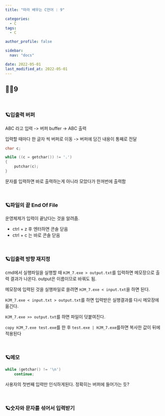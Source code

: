 ```yaml
---
title: "따라 배우는 C언어 : 9"

categories:
  - C
tags:
  - C

author_profile: false

sidebar:
  nav: "docs"

date: 2022-05-01
last_modified_at: 2022-05-01
---
```


## 🙇‍♀️9

<br>

### 🪐입출력 버퍼

ABC 라고 입력 -> 버퍼 buffer -> ABC 출력

입력할 때마다 한 글자 씩 버퍼로 이동 -> 버퍼에 담긴 내용이 통째로 전달

```c
char c;

while ((c = getchar()) != '.')
{
	putchar(c);
}
```
문자를 입력하면 바로 출력하는게 아니라 모았다가 한꺼번에 출력함

<br>

### 🪐파일의 끝 End Of File

운영체제가 입력이 끝났다는 것을 알려줌. 

* ctrl + z 후 엔터하면 콘솔 닫음
* ctrl + c 는 바로 콘솔 닫음

<br>

### 🪐입출력 방향 재지정

cmd에서 실행파일을 실행할 때 `HJM_7.exe > output.txt`를 입력하면 메모장으로 출력 결과가 나온다. output은 이름이므로 바꿔도 됨.

메모장에 입력된 것을 실행파일로 쓸려면 `HJM_7.exe < input.txt`을 하면 된다.

`HJM_7.exe < input.txt > output.txt`를 하면 입력받은 실행결과를 다시 메모장에 옮긴다.

`HJM_7.exe >> output.txt`를 하면 파일이 덧붙여진다.

`copy HJM_7.exe test.exe`를 한 후 `test.exe | HJM_7.exe`를하면 복사한 값이 뒤에 적용된다



<br>

### 🪐메모

```c
while (getchar() != '\n')
    continue;
```
사용자의 첫번째 입력만 인식하게된다. 정확히는 버퍼에 들어가는 듯?

<br>

### 🪐숫자와 문자를 섞어서 입력받기

